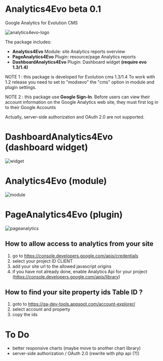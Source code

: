 # Analytics4Evo beta 0.1
Google Analytics for Evolution CMS

![analytics4evo-logo](https://user-images.githubusercontent.com/7342798/34605431-e8a8a910-f20b-11e7-8cdc-786160c5e7fe.png)

The package includes:

* **Analytics4Evo** Module: site Analytics reports overview
* **PageAnalytics4Evo** Plugin: resource/page Analytics reports
* **DashboardAnalytics4Evo** Plugin: Dashboard widget **(require evo 1.3/1.4)**

NOTE 1 : this package is developed for Evolution cms 1.3/1.4
To work with 1.2 release you need to set to "modxevo" the "cms" option in module and plugin settings.

NOTE 2 : this package use **Google Sign-In**. 
Before users can view their account information on the Google Analytics web site, they must first log in to their Google Accounts

Actually, server-side authorization and OAuth 2.0 are not supported.

# DashboardAnalytics4Evo (dashboard widget)
![widget](https://user-images.githubusercontent.com/7342798/34579224-629bbd36-f188-11e7-8d9d-57c90b4aa110.png)

# Analytics4Evo (module)
![module](https://user-images.githubusercontent.com/7342798/34579228-64e4837a-f188-11e7-8717-3d8cf15d8f5c.png)

# PageAnalytics4Evo (plugin)
![pageanalytics](https://user-images.githubusercontent.com/7342798/34579232-67087d00-f188-11e7-92f9-e2d82d2926cd.png)

## How to allow access to analytics from your site

1) go to https://console.developers.google.com/apis/credentials
2) select your project ID CLIENT
3) add your site url to the allowed javascript origins
4) if you have not already done, enable Analytics Api for your project (https://console.developers.google.com/apis/library)

## How to find your site property **ids** Table ID ?

1) goto to https://ga-dev-tools.appspot.com/account-explorer/
2) select account and property
3) copy the ids

# To Do

* better responsive charts (maybe move to another chart library)
* server-side authorization / OAuth 2.0 (rewrite with php api (?))

